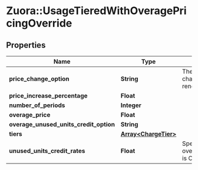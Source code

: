 # Zuora::UsageTieredWithOveragePricingOverride

## Properties
Name | Type | Description | Notes
------------ | ------------- | ------------- | -------------
**price_change_option** | **String** | The options about how the charge price changes when renewed. | [optional] 
**price_increase_percentage** | **Float** |  | [optional] 
**number_of_periods** | **Integer** |  | [optional] 
**overage_price** | **Float** |  | [optional] 
**overage_unused_units_credit_option** | **String** |  | [optional] 
**tiers** | [**Array&lt;ChargeTier&gt;**](ChargeTier.md) |  | [optional] 
**unused_units_credit_rates** | **Float** | Specify only when the overageUnusedUnitsCreditOption is CreditBySpecificRate. | [optional] 


